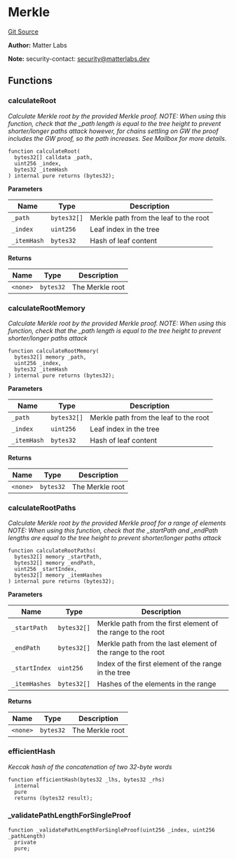 # Merkle
[Git Source](https://github.com/matter-labs/zksync-contracts/blob/a1506a91fd7e3b73aa6fe10caf12e32f39e26211/contracts/l1-contracts/common/libraries/Merkle.sol)

**Author:**
Matter Labs

**Note:**
security-contact: security@matterlabs.dev


## Functions
### calculateRoot

*Calculate Merkle root by the provided Merkle proof.
NOTE: When using this function, check that the _path length is equal to the tree height to prevent shorter/longer paths attack
however, for chains settling on GW the proof includes the GW proof, so the path increases. See Mailbox for more details.*


```solidity
function calculateRoot(
  bytes32[] calldata _path,
  uint256 _index,
  bytes32 _itemHash
) internal pure returns (bytes32);
```
**Parameters**

|Name|Type|Description|
|----|----|-----------|
|`_path`|`bytes32[]`|Merkle path from the leaf to the root|
|`_index`|`uint256`|Leaf index in the tree|
|`_itemHash`|`bytes32`|Hash of leaf content|

**Returns**

|Name|Type|Description|
|----|----|-----------|
|`<none>`|`bytes32`|The Merkle root|


### calculateRootMemory

*Calculate Merkle root by the provided Merkle proof.
NOTE: When using this function, check that the _path length is equal to the tree height to prevent shorter/longer paths attack*


```solidity
function calculateRootMemory(
  bytes32[] memory _path,
  uint256 _index,
  bytes32 _itemHash
) internal pure returns (bytes32);
```
**Parameters**

|Name|Type|Description|
|----|----|-----------|
|`_path`|`bytes32[]`|Merkle path from the leaf to the root|
|`_index`|`uint256`|Leaf index in the tree|
|`_itemHash`|`bytes32`|Hash of leaf content|

**Returns**

|Name|Type|Description|
|----|----|-----------|
|`<none>`|`bytes32`|The Merkle root|


### calculateRootPaths

*Calculate Merkle root by the provided Merkle proof for a range of elements
NOTE: When using this function, check that the _startPath and _endPath lengths are equal to the tree height to prevent shorter/longer paths attack*


```solidity
function calculateRootPaths(
  bytes32[] memory _startPath,
  bytes32[] memory _endPath,
  uint256 _startIndex,
  bytes32[] memory _itemHashes
) internal pure returns (bytes32);
```
**Parameters**

|Name|Type|Description|
|----|----|-----------|
|`_startPath`|`bytes32[]`|Merkle path from the first element of the range to the root|
|`_endPath`|`bytes32[]`|Merkle path from the last element of the range to the root|
|`_startIndex`|`uint256`|Index of the first element of the range in the tree|
|`_itemHashes`|`bytes32[]`|Hashes of the elements in the range|

**Returns**

|Name|Type|Description|
|----|----|-----------|
|`<none>`|`bytes32`|The Merkle root|


### efficientHash

*Keccak hash of the concatenation of two 32-byte words*


```solidity
function efficientHash(bytes32 _lhs, bytes32 _rhs)
  internal
  pure
  returns (bytes32 result);
```

### _validatePathLengthForSingleProof


```solidity
function _validatePathLengthForSingleProof(uint256 _index, uint256 _pathLength)
  private
  pure;
```

